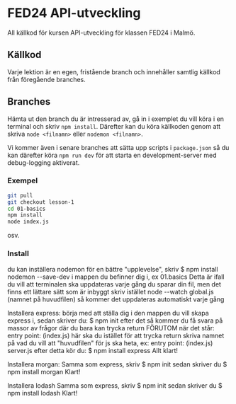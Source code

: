 # FED24 API-utveckling

All källkod för kursen API-utveckling för klassen FED24 i Malmö.

## Källkod

Varje lektion är en egen, fristående branch och innehåller samtlig källkod från föregående branches.

## Branches

Hämta ut den branch du är intresserad av, gå in i exemplet du vill köra i en terminal och skriv `npm install`. Därefter kan du köra källkoden genom att skriva `node <filnamn>` eller `nodemon <filnamn>`.

Vi kommer även i senare branches att sätta upp scripts i `package.json` så du kan därefter köra `npm run dev` för att starta en development-server med debug-logging aktiverat.

### Exempel

```zsh
git pull
git checkout lesson-1
cd 01-basics
npm install
node index.js
```

osv.



### Install 
du kan inställera nodemon för en bättre "upplevelse", skriv 
$ npm install nodemon --save-dev 
i mappen du befinner dig i, ex 01.basics
Detta är ifall du vill att terminalen ska uppdateras varje gång du sparar din fil, men det finns ett lättare sätt som är inbyggt 
skriv istället 
node --watch global.js  
(namnet på huvudfilen) så kommer det uppdateras automatiskt varje gång

Installera express: 
börja med att ställa dig i den mappen du vill skapa express i, sedan skriver du: 
$ npm init 
efter det så kommer du få svara på massor av frågor där du bara kan trycka return FÖRUTOM när det står:
entry point: (index.js)
här ska du istället för att trycka return skriva namnet på vad du vill att "huvudfilen" för js ska heta, ex:
entry point: (index.js) server.js
efter detta kör du:
$ npm install express
Allt klart!


Installera morgan: 
Samma som express, skriv
$ npm init
sedan skriver du
$ npm install morgan 
Klart!


Installera lodash
Samma som express, skriv
$ npm init
sedan skriver du
$ npm install lodash 
Klart!